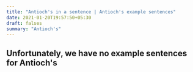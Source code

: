 ```yaml
---
title: "Antioch's in a sentence | Antioch's example sentences"
date: 2021-01-20T19:57:50+05:30
draft: falses
summary: "Antioch's"
---
```

## Unfortunately, we have no example sentences for Antioch's                 
